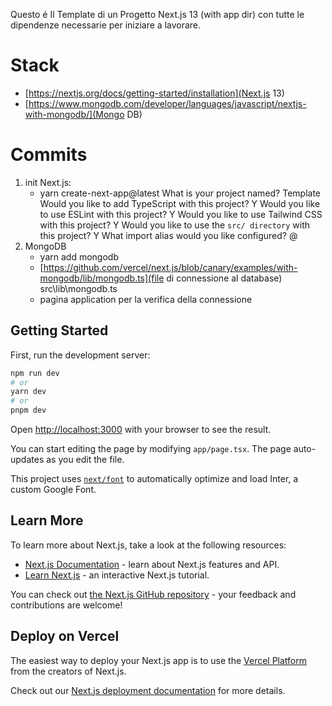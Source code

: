 Questo é Il Template di un Progetto Next.js 13 (with app dir) con tutte le dipendenze necessarie per iniziare a lavorare.

# Stack

- [https://nextjs.org/docs/getting-started/installation](Next.js 13)
- [https://www.mongodb.com/developer/languages/javascript/nextjs-with-mongodb/](Mongo DB)

# Commits

1. init Next.js:
    - yarn create-next-app@latest
        What is your project named?  Template
        Would you like to add TypeScript with this project?  Y
        Would you like to use ESLint with this project?  Y
        Would you like to use Tailwind CSS with this project? Y
        Would you like to use the `src/ directory` with this project? Y
        What import alias would you like configured? @
2. MongoDB
    - yarn add mongodb
    - [https://github.com/vercel/next.js/blob/canary/examples/with-mongodb/lib/mongodb.ts](file di connessione al database) src\lib\mongodb.ts
    - pagina application per la verifica della connessione
## Getting Started

First, run the development server:

```bash
npm run dev
# or
yarn dev
# or
pnpm dev
```

Open [http://localhost:3000](http://localhost:3000) with your browser to see the result.

You can start editing the page by modifying `app/page.tsx`. The page auto-updates as you edit the file.

This project uses [`next/font`](https://nextjs.org/docs/basic-features/font-optimization) to automatically optimize and load Inter, a custom Google Font.

## Learn More

To learn more about Next.js, take a look at the following resources:

- [Next.js Documentation](https://nextjs.org/docs) - learn about Next.js features and API.
- [Learn Next.js](https://nextjs.org/learn) - an interactive Next.js tutorial.

You can check out [the Next.js GitHub repository](https://github.com/vercel/next.js/) - your feedback and contributions are welcome!

## Deploy on Vercel

The easiest way to deploy your Next.js app is to use the [Vercel Platform](https://vercel.com/new?utm_medium=default-template&filter=next.js&utm_source=create-next-app&utm_campaign=create-next-app-readme) from the creators of Next.js.

Check out our [Next.js deployment documentation](https://nextjs.org/docs/deployment) for more details.
